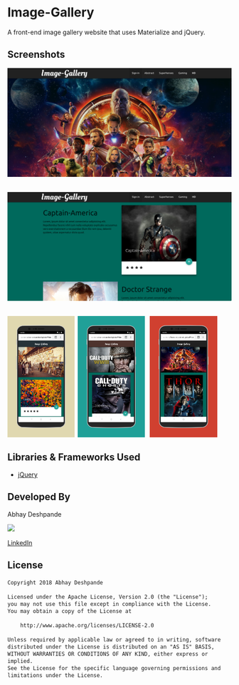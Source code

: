 # Image-Gallery

A front-end image gallery website that uses Materialize and jQuery.

## Screenshots

<img src="./screenshots/screen0.png">&ensp;

<img src="./screenshots/screen1.png">&ensp;

<img src="./screenshots/phone1.png" width="30%">&ensp;<img src="./screenshots/phone2.png" width="30%">&ensp;
<img src="./screenshots/phone3.png" width="30%">

## Libraries & Frameworks Used

- [jQuery](https://jquery.com)

## Developed By

Abhay Deshpande

<img src="https://github.com/abhaydee.png" width="20%">

[LinkedIn](https://linkedin.com/in/abhaydee)

## License

    Copyright 2018 Abhay Deshpande

    Licensed under the Apache License, Version 2.0 (the "License");
    you may not use this file except in compliance with the License.
    You may obtain a copy of the License at

        http://www.apache.org/licenses/LICENSE-2.0

    Unless required by applicable law or agreed to in writing, software
    distributed under the License is distributed on an "AS IS" BASIS,
    WITHOUT WARRANTIES OR CONDITIONS OF ANY KIND, either express or implied.
    See the License for the specific language governing permissions and
    limitations under the License.
